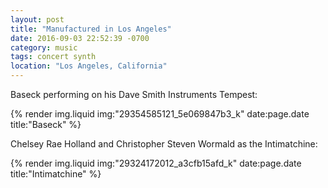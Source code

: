 ```yaml
---
layout: post
title: "Manufactured in Los Angeles"
date: 2016-09-03 22:52:39 -0700
category: music
tags: concert synth
location: "Los Angeles, California"
---
```


Baseck performing on his Dave Smith Instruments Tempest:

{% render img.liquid img:"29354585121_5e069847b3_k" date:page.date title:"Baseck" %}

Chelsey Rae Holland and Christopher Steven Wormald as the Intimatchine:

{% render img.liquid img:"29324172012_a3cfb15afd_k" date:page.date title:"Intimatchine" %}
